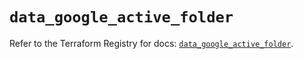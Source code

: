 # `data_google_active_folder`

Refer to the Terraform Registry for docs: [`data_google_active_folder`](https://registry.terraform.io/providers/hashicorp/google/6.40.0/docs/data-sources/active_folder).
